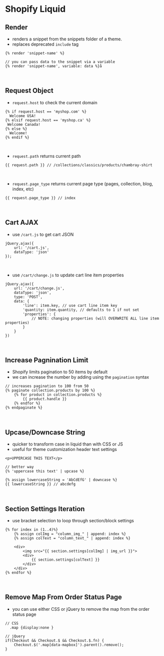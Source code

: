 # Shopify Liquid

## Render
- renders a snippet from the snippets folder of a theme.
- replaces deprecated `include` tag
```
{% render 'snippet-name' %}

// you can pass data to the snippet via a variable
{% render 'snippet-name', variable: data %}å
```
<br>

## Request Object
- `request.host` to check the current domain
```
{% if request.host == 'myshop.com' %}
  Welcome USA!
{% elsif request.host == 'myshop.ca' %}
 Welcome Canada!
{% else %}
  Welcome!
{% endif %}
```
<br>

- `request.path` returns current path
```
{{ request.path }} // /collections/classics/products/chambray-shirt
```
<br>

- `request.page_type` returns current page type (pages, collection, blog, index, etc)
```
{{ request.page_type }} // index
```
<br>

## Cart AJAX
- use `/cart.js` to get cart JSON
```
jQuery.ajax({
	url: '/cart.js',
	dataType: 'json'
});
```
<br>

- use `/cart/change.js` to update cart line item properties
```
jQuery.ajax({
	url: '/cart/change.js',
	dataType: 'json',
	type: 'POST',
	data: {
		'line': item.key, // use cart line item key
		'quantity: item.quantity, // defaults to 1 if not set
		'properties': {
			// NOTE: changing properties (will OVERWRITE ALL line item properties)
		}
	}
})
```
<br>

## Increase Pagnination Limit
- Shopify limits pagination to 50 items by default
- we can increase the number by adding using the `pagination` syntax
```
// increases pagination to 100 from 50
{% paginate collection.products by 100 %}
	{% for product in collection.products %}
		{{ product.handle }}
	{% endfor %}
{% endpaginate %}
```
<br>

## Upcase/Downcase String
- quicker to transform case in liquid than with CSS or JS
- useful for theme customization header text settings
```
<p>UPPERCASE THIS TEXT</p>

// better way
{% 'uppercase this text' | upcase %}

{% assign lowercaseString = 'AbCdEfG' | downcase %}
{{ lowercaseString }} // abcdefg
```
<br>

## Section Settings Iteration
- use bracket selection to loop through section/block settings
```
{% for index in (1..4)%}
	{% assign colImg = "column_img_" | append: index %}
	{% assign colText = "column_text_" | append: index %}

	<div>
		<img src="{{ section.settings[colImg] | img_url }}">
		<div>
			{{ section.settings[colText] }}
		</div>
	</div>
{% endfor %}
```
<br>

## Remove Map From Order Status Page
- you can use either CSS or jQuery to remove the map from the order status page
```
// CSS
  .map {display:none }

// jQuery
if(Checkout && Checkout.$ && Checkout.$.fn) {
	Checkout.$('.map[data-mapbox]').parent().remove();
}
```
<br>
